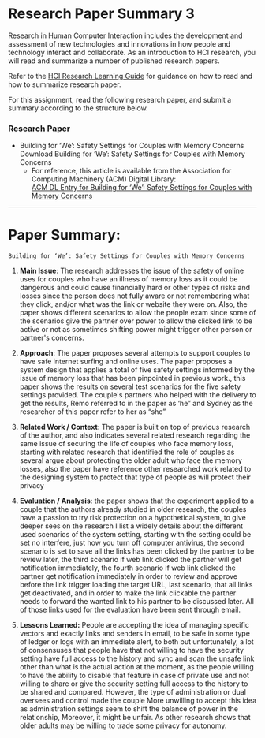 # Research Paper Summary 3
Research in Human Computer Interaction includes the development and assessment of new technologies and innovations in how people and technology interact and collaborate. As an introduction to HCI research, you will read and summarize a number of published research papers.

Refer to the [HCI Research Learning Guide](./README.md) for guidance on how to read and how to summarize research paper.

For this assignment, read the following research paper, and submit a summary according to the structure below.

### Research Paper

* Building for ‘We’: Safety Settings for Couples with Memory Concerns Download Building for ‘We’: Safety Settings for Couples with Memory Concerns
  * For reference, this article is available from the Association for Computing Machinery (ACM) Digital Library:<br> [ACM DL Entry for Building for ‘We’: Safety Settings for Couples with Memory Concerns](https://dl.acm.org/doi/10.1145/3411764.3445071)

------
# Paper Summary: 
`Building for ‘We’: Safety Settings for Couples with Memory Concerns`

1. **Main Issue**: The research addresses the issue of the safety of online uses for couples who have an illness of memory loss as it could be dangerous and could cause financially hard or other types of risks and losses since the person does not fully aware or not remembering what they click, and/or what was the link or website they were on. Also, the paper shows different scenarios to allow the people exam since some of the scenarios give the partner over power to allow the clicked link to be active or not as sometimes shifting power might trigger other person or partner's concerns.
 
2. **Approach**: The paper proposes several attempts to support couples to have safe internet surfing and online uses. The paper proposes a system design that applies a total of five safety settings informed by the issue of memory loss that has been pinpointed in previous work., this paper shows the results on several test scenarios for the five safety settings provided. The couple's partners who helped with the delivery to get the results, Remo referred to in the paper as ‘he” and Sydney as the researcher of this paper refer to her as “she”
 
3. **Related Work / Context**: The paper is built on top of previous research of the author, and also indicates several related research regarding the same issue of securing the life of couples who face memory loss, starting with related research that identified the role of couples as several argue about protecting the older adult who face the memory losses, also the paper have reference other researched work related to the designing system to protect that type of people as will protect their privacy 
 
4. **Evaluation / Analysis**: the paper shows that the experiment applied to a couple that the authors already studied in older research, the couples have a passion to try risk protection on a hypothetical system, to give deeper sees on the research I list a widely details about the different used scenarios of the system setting, starting with the setting could be set no interfere, just how you turn off computer antivirus, the second scenario is set to save all the links has been clicked by the partner to be review later, the third scenario if web link clicked the partner will get notification immediately, the fourth scenario if web link clicked the partner get notification immediately in order to review and approve before the link trigger loading the target URL, last scenario, that all links get deactivated, and in order to make the link clickable the partner needs to forward the wanted link to his partner to be discussed later. All of those links used for the evaluation have been sent through email.

5. **Lessons Learned:** People are accepting the idea of managing specific vectors and exactly links and senders in email, to be safe in some type of ledger or logs with an immediate alert, to both but unfortunately, a lot of consensuses that people have that not willing to have the security setting have full access to the history and sync and scan the unsafe link other than what is the actual action at the moment, as the people willing to have the ability to disable that feature in case of private use and not willing to share or give the security setting full access to the history to be shared and compared. However, the type of administration or dual oversees and control made the couple More unwilling to accept this idea as administration settings seem to shift the balance of power in the relationship, Moreover, it might be unfair. As other research shows that older adults may be willing to trade some privacy for autonomy.
